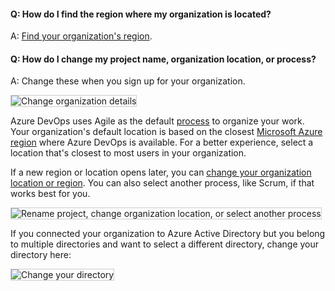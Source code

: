 #### Q: How do I find the region where my organization is located? 

A: [Find your organization's region](/azure/devops/organizations/accounts/change-organization-location).

#### Q: How do I change my project name, organization location, or process? 

A: Change these when you sign up for your organization. 

<img alt="Change organization details" src="/azure/devops/_shared/_img/change-details-standard1.png" style="border: 1px solid #CCCCCC">

Azure DevOps uses Agile as the default [process](/azure/devops/boards/work-items/guidance/choose-process) to organize your work. Your organization's default location is based on the closest [Microsoft Azure region](https://azure.microsoft.com/regions) where Azure DevOps is available. For a better experience, select a location that's closest to most users in your organization. 

If a new region or location opens later, you can [change your organization location or region](/azure/devops/organizations/accounts/change-organization-location). You can also select another process, like Scrum, if that works best for you.

<img alt="Rename project, change organization location, or select another process" src="/azure/devops/_shared/_img/_img/change-details-standard2.png" style="border: 1px solid #CCCCCC">

If you connected your organization to Azure Active Directory but you belong to multiple directories and want to select a different directory, change your directory here:

<img alt="Change your directory" src="/azure/devops/_shared/_img/change-details-standard2-with-directory.png" style="border: 1px solid #CCCCCC">

